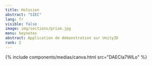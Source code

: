 ```yaml
---
title: Holusion
abstract: "SIEC"
lang: fr
visible: false
image: img/sections/prism.jpg
menu: keynotes
abstract: Application de démonstration sur Unity3D
rank: 2
---
```




  {% include components/medias/canva.html src="DAECIa7WlLo" %}
